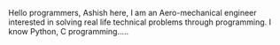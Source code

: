 Hello programmers,
Ashish here, I am an Aero-mechanical engineer interested in solving real life technical problems through programming.
I know Python, C programming.....
